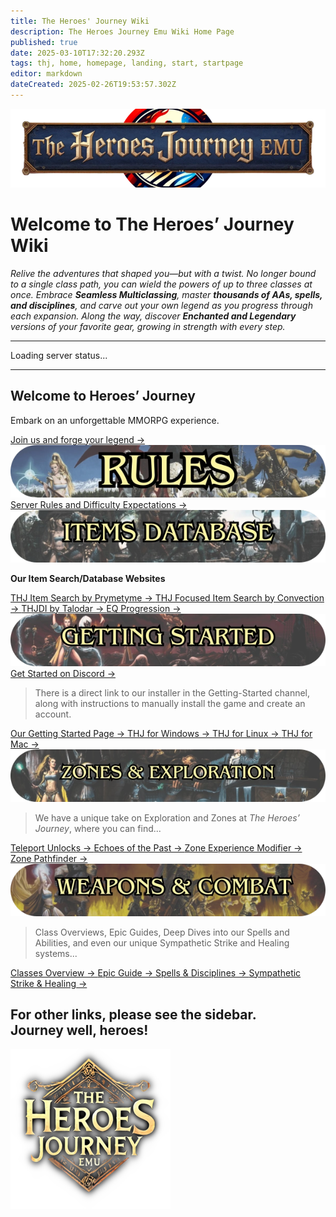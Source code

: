 ```yaml
---
title: The Heroes' Journey Wiki
description: The Heroes Journey Emu Wiki Home Page
published: true
date: 2025-03-10T17:32:20.293Z
tags: thj, home, homepage, landing, start, startpage
editor: markdown
dateCreated: 2025-02-26T19:53:57.302Z
---
```


<p align="center">
  <img src="/wikibanner_thj.webp" width="600px">
</p>

# **Welcome to The Heroes’ Journey Wiki**  
*Relive the adventures that shaped you—but with a twist. No longer bound to a single class path, you can wield the powers of up to three classes at once. Embrace **Seamless Multiclassing**, master **thousands of AAs, spells, and disciplines**, and carve out your own legend as you progress through each expansion. Along the way, discover **Enchanted and Legendary** versions of your favorite gear, growing in strength with every step.*



---

<div id="server-status">Loading server status...</div>

---

<!-- Hero Section -->
<section class="frontpage-hero">
  <div class="hero-overlay">
    <div class="hero-content">
      <h1>Welcome to Heroes’ Journey</h1>
      <p>Embark on an unforgettable MMORPG experience.</p>
      <a href="https://heroesjourneyemu.com" class="cta-button hero-button">
        Join us and forge your legend →
      </a>
    </div>
  </div>
</section>

<!-- Main Content Section -->
<section class="frontpage-section">

  <!-- 1) Rules -->
  <div class="centered-block image-card">
    <img src="/rules_boxart_banner.webp" alt="Rules Banner" class="banner-image">
  </div>
  <div class="centered-block">
    <a href="/rules" class="cta-button">
      Server Rules and Difficulty Expectations →
    </a>
  </div>
  
  <div class="divider"></div>

  <!-- 2) Items & Database -->
  <div class="centered-block image-card">
    <img src="/items_boxart_banner.webp" alt="Items Banner" class="banner-image">
  </div>
  <div class="centered-block">
    <p class="section-subtitle"><strong>Our Item Search/Database Websites</strong></p>
  </div>
  <div class="centered-block cta-group">
    <a href="https://info.heroesjourneyemu.com" class="cta-button">
      THJ Item Search by Prymetyme →
    </a>
    <a href="https://eqdb.net/" class="cta-button">
      THJ Focused Item Search by Convection →
    </a>
    <a href="https://www.thjdi.cc/" class="cta-button">
      THJDI by Talodar →
    </a>
    <a href="https://www.eqprogression.com/" class="cta-button">
      EQ Progression →
    </a>
  </div>
  
  <div class="divider"></div>

  <!-- 3) Getting Started -->
  <div class="centered-block image-card">
    <img src="/gettingstarted_boxart_banner.webp" alt="Getting Started Banner" class="banner-image">
  </div>
  <div class="centered-block">
    <a href="https://discord.com/servers/the-heroes-journey-1204418766318862356" class="cta-button">
      Get Started on Discord →
    </a>
  </div>
  <blockquote class="info-blockquote">
    There is a direct link to our installer in the Getting-Started channel, along with instructions to manually install the game and create an account.
  </blockquote>
  <div class="centered-block cta-group">
    <a href="/getting-started" class="cta-button">
      Our Getting Started Page →
    </a>
    <a href="/getting-started/installation-guide" class="cta-button">
      THJ for Windows →
    </a>
    <a href="/getting-started/linux" class="cta-button">
      THJ for Linux →
    </a>
    <a href="/getting-started/mac" class="cta-button">
      THJ for Mac →
    </a>
  </div>

  <div class="divider"></div>

  <!-- 4) Zones -->
  <div class="centered-block image-card">
    <img src="/zones_boxart_banner.webp" alt="Zones Banner" class="banner-image">
  </div>
  <blockquote class="info-blockquote">
    We have a unique take on Exploration and Zones at <em>The Heroes’ Journey</em>, where you can find...
  </blockquote>
  <div class="centered-block cta-group">
    <a href="/exploration-and-combat/teleport" class="cta-button">
      Teleport Unlocks →
    </a>
    <a href="/exploration-and-combat/echo-of-the-past" class="cta-button">
      Echoes of the Past →
    </a>
    <a href="/exploration-and-combat/zem" class="cta-button">
      Zone Experience Modifier →
    </a>
    <a href="/exploration-and-combat/zone-guide" class="cta-button">
      Zone Pathfinder →
    </a>
  </div>

  <div class="divider"></div>

  <!-- 5) Weapons & Combat -->
  <div id="weapons-combat" class="centered-block image-card">
    <img src="/weapons_box_art.webp" alt="Weapons Banner" class="banner-image">
  </div>
  <blockquote class="info-blockquote">
    Class Overviews, Epic Guides, Deep Dives into our Spells and Abilities, and even our unique Sympathetic Strike and Healing systems...
  </blockquote>
  <div class="centered-block cta-group">
    <a href="/classes-and-abilities" class="cta-button">
      Classes Overview →
    </a>
    <a href="/equipment-guide/epics" class="cta-button">
      Epic Guide →
    </a>
    <a href="/classes-and-abilities/spells-and-abilities" class="cta-button">
      Spells &amp; Disciplines →
    </a>
    <a href="/equipment-guide/symp-items" class="cta-button">
      Sympathetic Strike &amp; Healing →
    </a>
  </div>

  <h2 class="additional-links-header">
    For other links, please see the sidebar.<br>Journey well, heroes!
  </h2>

  <div class="centered-block">
    <img src="/thj_icon.png" alt="THJ Icon" class="icon-image">
  </div>

</section>
